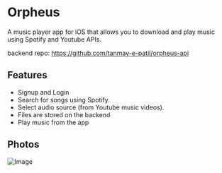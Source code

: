 # Orpheus

A music player app for iOS that allows you to download and play music using Spotify and Youtube APIs.

backend repo: https://github.com/tanmay-e-patil/orpheus-api

## Features

- Signup and Login
- Search for songs using Spotify.
- Select audio source (from Youtube music videos).
- Files are stored on the backend
- Play music from the app

## Photos

![Image](https://github.com/user-attachments/assets/ec8bbcf6-36ac-42f2-aba5-28993908def2)
